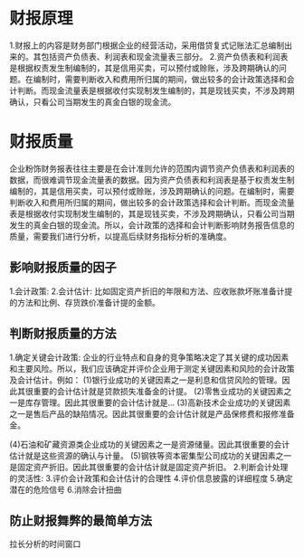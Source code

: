 # 财报原理
  1.财报上的内容是财务部门根据企业的经营活动，采用借贷复式记账法汇总编制出来的。其包括资产负债表、利润表和现金流量表三部分。
  2.资产负债表和利润表是根据权责发生制编制的，其是信用买卖，可以预付或赊账，涉及跨期确认的问题。在编制时，需要判断收入和费用所归属的期间，做出较多的会计政策选择和会计判断。而现金流量表是根据收付实现制发生编制的，其是现钱买卖，不涉及跨期确认，只看公司当期发生的真金白银的现金流。

# 财报质量
  企业粉饰财务报表往往主要是在会计准则允许的范围内调节资产负债表和利润表的数据，而很难调节现金流量表的数据。因为资产负债表和利润表是基于权责发生制编制的，其是信用买卖，可以预付或赊账，涉及跨期确认的问题。在编制时，需要判断收入和费用所归属的期间，做出较多的会计政策选择和会计判断。而现金流量表是根据收付实现制发生编制的，其是现钱买卖，不涉及跨期确认，只看公司当期发生的真金白银的现金流。所以，会计政策的选择和会计判断影响财务报告信息的质量，需要我们进行分析，以提高后续财务指标分析的准确度。

## 影响财报质量的因子
1.会计政策:
2.会计估计: 比如固定资产折旧的年限和方法、应收账款坏账准备计提的方法和比例、存货跌价准备计提的金额。
## 判断财报质量的方法
1.确定关键会计政策: 企业的行业特点和自身的竞争策略决定了其关键的成功因素和主要风险。所以，我们应该确定并评价企业用于测定关键因素和风险的会计政策及会计估计。例如：
  (1)银行业成功的关键因素之一是利息和信贷风险的管理。因此其很重要的会计估计就是贷款损失准备金的计提。
  (2)零售业成功的关键因素之一是库存管理。因此其很重要的会计估计就是...
  (3)高新技术企业成功的关键因素之一是售后产品的缺陷情况。因此其很重要的会计估计就是产品保修费和报修准备金。

  (4)石油和矿藏资源类企业成功的关键因素之一是资源储量。因此其很重要的会计估计就是这些资源的确认与计量。
  (5)钢铁等资本密集型公司成功的关键因素之一是固定资产折旧。因此其很重要的会计估计就是固定资产折旧。
2.判断会计处理的灵活性:
3.评价会计政策和会计估计的合理性
4.评价信息披露的详细程度
5.确定潜在的危险信号
6.消除会计扭曲

## 防止财报舞弊的最简单方法
拉长分析的时间窗口
